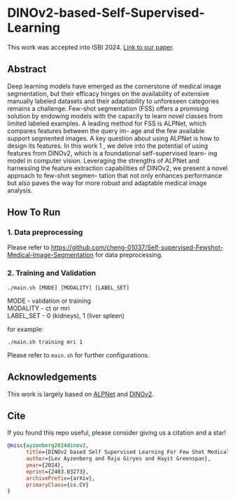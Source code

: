 # DINOv2-based-Self-Supervised-Learning

This work was accepted into ISBI 2024.
[Link to our paper](https://arxiv.org/abs/2403.03273).

## Abstract
Deep learning models have emerged as the cornerstone of
medical image segmentation, but their efficacy hinges on the
availability of extensive manually labeled datasets and their
adaptability to unforeseen categories remains a challenge.
Few-shot segmentation (FSS) offers a promising solution by
endowing models with the capacity to learn novel classes
from limited labeled examples. A leading method for FSS
is ALPNet, which compares features between the query im-
age and the few available support segmented images. A key
question about using ALPNet is how to design its features.
In this work 1 , we delve into the potential of using features
from DINOv2, which is a foundational self-supervised learn-
ing model in computer vision. Leveraging the strengths of
ALPNet and harnessing the feature extraction capabilities of
DINOv2, we present a novel approach to few-shot segmen-
tation that not only enhances performance but also paves the
way for more robust and adaptable medical image analysis.

## How To Run
### 1. Data preprocessing
Please refer to https://github.com/cheng-01037/Self-supervised-Fewshot-Medical-Image-Segmentation for data preprocessing.

### 2. Training and Validation
```
./main.sh [MODE] [MODALITY] [LABEL_SET]
```
MODE - validation or training \
MODALITY - ct or mri \
LABEL_SET - 0 (kidneys), 1 (liver spleen)

for example:
```
./main.sh training mri 1
```
Please refer to `main.sh` for further configurations.

## Acknowledgements
This work is largely based on [ALPNet](https://github.com/cheng-01037/Self-supervised-Fewshot-Medical-Image-Segmentation) and [DINOv2](https://github.com/facebookresearch/dinov2).

## Cite
If you found this repo useful, please consider giving us a citation and a star!

```bibtex
@misc{ayzenberg2024dinov2,
      title={DINOv2 based Self Supervised Learning For Few Shot Medical Image Segmentation}, 
      author={Lev Ayzenberg and Raja Giryes and Hayit Greenspan},
      year={2024},
      eprint={2403.03273},
      archivePrefix={arXiv},
      primaryClass={cs.CV}
}
